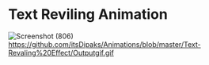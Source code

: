 #  Text Reviling Animation 

![Screenshot (806)]("./Outputgif.gif)https://github.com/itsDipaks/Animations/blob/master/Text-Revaling%20Effect/Outputgif.gif
